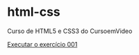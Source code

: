 # html-css
 Curso de HTML5 e CSS3 do CursoemVideo

 <a href="https://lucasgomesd.github.io/html-css/exercicios/ex001/index.html">Executar o exercício 001</a>
